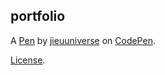 portfolio
---------


A [Pen](https://codepen.io/jieuuniverse/pen/QrNbrJ) by [jieuuniverse](https://codepen.io/jieuuniverse) on [CodePen](https://codepen.io).

[License](https://codepen.io/jieuuniverse/pen/QrNbrJ/license).